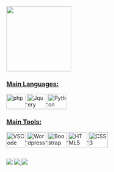 
<div>
  <a href="https://www.linkedin.com/in/barbxsa/" target="_blank">
  <img height="170em" src="https://github-readme-stats.vercel.app/api/top-langs/?username=barbxsa&layout=compact&langs_count=7&theme=transparent" style="max-width:100%;"/>
</div>
<div style="display: inline_block">
  <h3 color="white">Main Languages:</h3>
  <img align="center" alt="php" src="https://cdn.jsdelivr.net/gh/devicons/devicon/icons/php/php-original.svg" height="40" width="50" />
  <img align="center" alt="Jquery" src="https://cdn.jsdelivr.net/gh/devicons/devicon/icons/jquery/jquery-original.svg" height="40" width="50" />
  <img align="center" alt="Python" src="https://cdn.jsdelivr.net/gh/devicons/devicon/icons/python/python-original.svg" height="40" width="50">
</div>
<div style="display: inline_block">
  <h3 color="white">Main Tools:</h3>
  <img align="center" alt="VSCode" src="https://cdn.jsdelivr.net/gh/devicons/devicon/icons/visualstudio/visualstudio-plain.svg" height="40" width="50">
  <img align="center" alt="Wordpress" src="https://cdn.jsdelivr.net/gh/devicons/devicon/icons/wordpress/wordpress-original.svg" height="40" width="50">
  <img align="center" alt="Boostrap" src="https://cdn.jsdelivr.net/gh/devicons/devicon/icons/bootstrap/bootstrap-original.svg" height="40" width="50">
  <img align="center" alt="HTML5" src="https://cdn.jsdelivr.net/gh/devicons/devicon/icons/html5/html5-original.svg" height="40" width="50">
  <img align="center" alt="CSS3" src="https://cdn.jsdelivr.net/gh/devicons/devicon/icons/css3/css3-original.svg" height="40" width="50">
</div>
    
##

<div> 
  <a href="https://pt.wikipedia.org/wiki/Microsoft_Office" target="_blank"> <img src="https://img.shields.io/badge/-Microsoft_Office-D83B01?style=for-the-badge&logo=microsoftoffice&logoColor=white" target="_blank"></a>
  <a href="https://azure.microsoft.com/pt-br/" target="_blank"> <img src="https://img.shields.io/badge/-Microsoft%20Azure-007FFF?style=for-the-badge&logo=Microsoft%20Azure&logoColor=white" target="_blank </a>
  <img alt="Static Badge" src="https://img.shields.io/badge/microsoft_azure-color?logo=Microsoft%20Azure">
  <a href="https://cloud.google.com/?hl=pt-BR" target="_blank"> <img src="https://img.shields.io/badge/Google_Cloud-DB4437?style=for-the-badge&logo=GoogleCloud&logoColor=white" target="_blank"></a>
  

</div>
